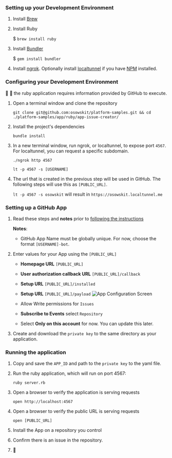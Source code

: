 

### Setting up your Development Environment

1. Install [Brew](https://brew.sh/)
1. Install Ruby

    $ `brew install ruby`
1. Install [Bundler](http://gembundler.com/)

    $ `gem install bundler`
1. Install [ngrok](https://ngrok.com/). Optionally install [localtunnel](https://localtunnel.github.io/www/) if you have [NPM](https://www.npmjs.com/) installed.

### Configuring your Development Environment

:chicken: :egg: the ruby application requires information provided by GitHub to execute.

1. Open a terminal window and clone the repository 

    `git clone git@github.com:osowskit/platform-samples.git && cd ./platform-samples/app/ruby/app-issue-creator/`      
1. Install the project's dependencies

    `bundle install`
1. In a new terminal window, run ngrok, or localtunnel, to expose port `4567`. For localtunnel, you can request a specific subdomain.

    `./ngrok http 4567`
    
    `lt -p 4567 -s [USERNAME]`

1. The url that is created in the previous step will be used in GitHub. The following steps will use this as `[PUBLIC_URL]`.

    `lt -p 4567 -s osowskit` will result in `https://osowskit.localtunnel.me`
    
### Setting up a GitHub App

1. Read these steps and **notes** prior to [following the instructions](https://developer.github.com/apps/building-integrations/setting-up-and-registering-github-apps/registering-github-apps/)

    **Notes**: 
    * GitHub App Name must be globally unique. For now, choose the format `[USERNAME]-bot`.  
1. Enter values for your App using the `[PUBLIC_URL]`
    * **Homepage URL** `[PUBLIC_URL]`
    * **User authorization callback URL** `[PUBLIC_URL]/callback`
    * **Setup URL** `[PUBLIC_URL]/installed`
    * **Setup URL** `[PUBLIC_URL]/payload`
    ![App Configuration Screen](https://user-images.githubusercontent.com/768821/31565645-63f8b45c-b01c-11e7-94cd-8f85171ef207.png)
    
    * Allow Write permissions for `Issues`
    * **Subscribe to Events** select `Repository`
    * Select **Only on this account** for now. You can update this later.
1. Create and download the `private key` to the same directory as your application.

### Running the application

1. Copy and save the `APP_ID` and path to the `private key` to the yaml file. 
1. Run the ruby application, which will run on port 4567:

    `ruby server.rb`
1. Open a browser to verify the application is serving requests

    `open http://localhost:4567`
1. Open a browser to verify the public URL is serving requests

    `open [PUBLIC_URL]`
1. Install the App on a repository you control
1. Confirm there is an issue in the repository.
1. :tada:
